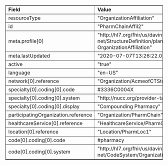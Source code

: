 <table border="1"><tr><td><b>Field</b></td><td><b>Value</b></td></tr>
<tr><td>resourceType</td><td>
"OrganizationAffiliation"
</td></tr>
<tr><td>id</td><td>
"PharmChainAffil2"
</td></tr>
<tr><td>meta.profile[0]</td><td>"http://hl7.org/fhir/us/davinci-pdex-plan-net/StructureDefinition/plannet-OrganizationAffiliation"</td></tr>
<tr><td>meta.lastUpdated</td><td>
"2020-07-07T13:26:22.0314215+00:00"
</td></tr>
<tr><td>active</td><td>
"true"
</td></tr>
<tr><td>language</td><td>
"en-US"
</td></tr>
<tr><td>network[0].reference</td><td>
"Organization/AcmeofCTStdNet"
</td></tr>
<tr><td>specialty[0].coding[0].code</td><td>
#3336C0004X
</td></tr>
<tr><td>specialty[0].coding[0].system</td><td>
"http://nucc.org/provider-taxonomy"
</td></tr>
<tr><td>specialty[0].coding[0].display</td><td>
"Compounding Pharmacy"
</td></tr>
<tr><td>participatingOrganization.reference</td><td>
"Organization/PharmChain"
</td></tr>
<tr><td>healthcareService[0].reference</td><td>
"HealthcareService/PharmChainCompService"
</td></tr>
<tr><td>location[0].reference</td><td>
"Location/PharmLoc1"
</td></tr>
<tr><td>code[0].coding[0].code</td><td>
#pharmacy
</td></tr>
<tr><td>code[0].coding[0].system</td><td>
"http://hl7.org/fhir/us/davinci-pdex-plan-net/CodeSystem/OrganizationAffiliationRoleCS"
</td></tr>
</table>
